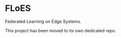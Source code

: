 # FLoES

Federated Learning on Edge Systems.

This project has been moved to its own dedicated repo.

